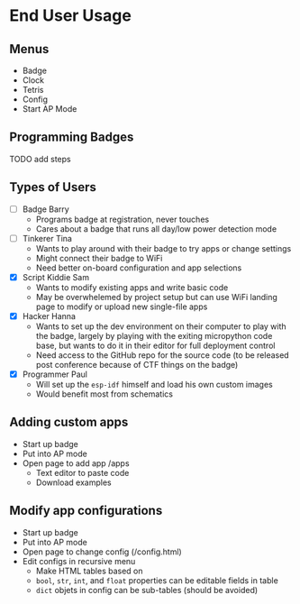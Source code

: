 # End User Usage

## Menus

- Badge
- Clock
- Tetris
- Config
- Start AP Mode

## Programming Badges

TODO add steps

## Types of Users

- [ ] Badge Barry
  - Programs badge at registration, never touches
  - Cares about a badge that runs all day/low power detection mode
- [ ] Tinkerer Tina
  - Wants to play around with their badge to try apps or change settings
  - Might connect their badge to WiFi
  - Need better on-board configuration and app selections
- [x] Script Kiddie Sam
  - Wants to modify existing apps and write basic code
  - May be overwhelemed by project setup but can use WiFi landing page to modify or upload new single-file apps
- [x] Hacker Hanna
  - Wants to set up the dev environment on their computer to play with the badge, largely by playing with the exiting micropython code base, but wants to do it in their editor for full deployment control
  - Need access to the GitHub repo for the source code (to be released post conference because of CTF things on the badge)
- [x] Programmer Paul
  - Will set up the `esp-idf` himself and load his own custom images
  - Would benefit most from schematics

## Adding custom apps

- Start up badge
- Put into AP mode
- Open page to add app /apps
  - Text editor to paste code
  - Download examples

## Modify app configurations

- Start up badge
- Put into AP mode
- Open page to change config (/config.html)
- Edit configs in recursive menu
  - Make HTML tables based on
  - `bool`, `str`, `int`, and `float` properties can be editable fields in table
  - `dict` objets in config can be sub-tables (should be avoided)
